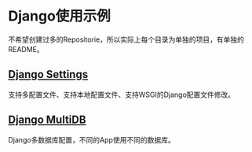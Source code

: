 # Django使用示例

不希望创建过多的Repositorie，所以实际上每个目录为单独的项目，有单独的README。

## [Django Settings](https://github.com/blackmatrix7/django-examples/tree/master/django_settings)

支持多配置文件、支持本地配置文件、支持WSGI的Django配置文件修改。

## [Django MultiDB](https://github.com/blackmatrix7/django-examples/tree/master/django_multidb)

Django多数据库配置，不同的App使用不同的数据库。
